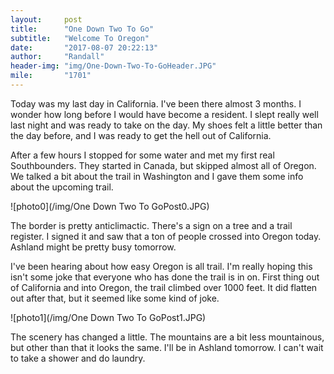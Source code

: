 ```yaml
---
layout:     post
title:      "One Down Two To Go"
subtitle:   "Welcome To Oregon"
date:       "2017-08-07 20:22:13"
author:     "Randall"
header-img: "img/One-Down-Two-To-GoHeader.JPG"
mile:       "1701"
---
```

Today was my last day in California. I've been there almost 3 months. I wonder how long before I would have become a resident. I slept really well last night and was ready to take on the day. My shoes felt a little better than the day before, and I was ready to get the hell out of California.

After a few hours I stopped for some water and met my first real Southbounders. They started in Canada, but skipped almost all of Oregon. We talked a bit about the trail in Washington and I gave them some info about the upcoming trail.

![photo0](/img/One Down Two To GoPost0.JPG)

The border is pretty anticlimactic. There's a sign on a tree and a trail register. I signed it and saw that a ton of people crossed into Oregon today. Ashland might be pretty busy tomorrow.

I've been hearing about how easy Oregon is all trail. I'm really hoping this isn't some joke that everyone who has done the trail is in on. First thing out of California and into Oregon, the trail climbed over 1000 feet. It did flatten out after that, but it seemed like some kind of joke.

![photo1](/img/One Down Two To GoPost1.JPG)

The scenery has changed a little. The mountains are a bit less mountainous, but other than that it looks the same. I'll be in Ashland tomorrow. I can't wait to take a shower and do laundry.
